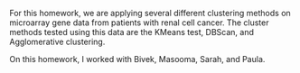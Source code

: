 For this homework, we are applying several different clustering methods on microarray gene data from patients with renal cell cancer. The cluster methods tested using this data are the KMeans test, DBScan, and Agglomerative clustering.

On this homework, I worked with Bivek, Masooma, Sarah, and Paula.
